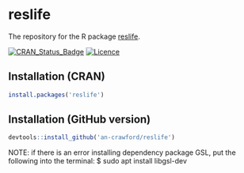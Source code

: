 # reslife

The repository for the R package [reslife](https://cran.r-project.org/web/packages/reslife/index.html). 

[![CRAN_Status_Badge](https://www.r-pkg.org/badges/version/reslife)](https://cran.r-project.org/web/packages/reslife/index.html)
[![Licence](https://img.shields.io/badge/license-GPL--3-blue.svg)](https://www.gnu.org/licenses/gpl-3.0.en.html)

## Installation (CRAN)
```r
install.packages('reslife')
```

## Installation (GitHub version)

```r
devtools::install_github('an-crawford/reslife')
```


NOTE: if there is an error installing dependency package GSL, put the following into the terminal: 
$ sudo apt install libgsl-dev 


